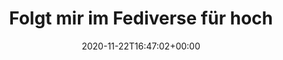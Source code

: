 ---
retweeted: false
source: <a href="http://twitter.com/download/android" rel="nofollow">Twitter for Android</a>
entities:
  hashtags: []
  symbols: []
  user_mentions: []
  urls:
  - url: https://t.co/qtIael7f67
    expanded_url: https://twitter.com/baschtdotcom/status/1330522806665306112
    display_url: twitter.com/baschtdotcom/s…
    indices:
    - '54'
    - '77'
display_text_range:
- '0'
- '77'
favorite_count: '2'
id_str: '1330553386899529729'
truncated: false
retweet_count: '0'
id: '1330553386899529729'
possibly_sensitive: false
created_at: Sun Nov 22 16:47:02 +0000 2020
favorited: false
full_text: Folgt mir im Fediverse für hochwertigen Koch-Content.
lang: de
quote_url: https://twitter.com/baschtdotcom/status/1330522806665306112
tags:
- pesos:twitter
date: '2020-11-22T16:47:02+00:00'
src: https://twitter.com/bascht/status/1330553386899529729
original_url: https://twitter.com/bascht/status/1330553386899529729
type: twitter_tweet
text: Folgt mir im Fediverse für hochwertigen Koch-Content.
title: Folgt mir im Fediverse für hoch

---